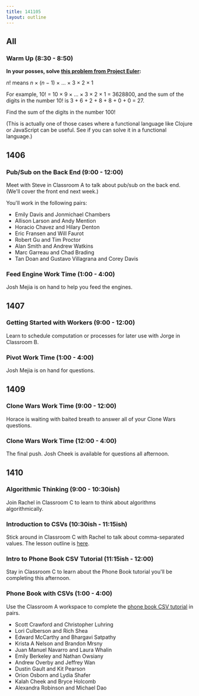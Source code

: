 ```yaml
---
title: 141105
layout: outline
---
```


## All

### Warm Up (8:30 - 8:50)

**In your posses, solve [this problem from Project Euler][pe]:**

*n*! means *n* × (*n* − 1) × ... × 3 × 2 × 1

For example, 10! = 10 × 9 × ... × 3 × 2 × 1 = 3628800,
and the sum of the digits in the number 10! is 3 + 6 + 2 + 8 + 8 + 0 + 0 = 27.

Find the sum of the digits in the number 100!

(This is actually one of those cases where a functional language like Clojure or JavaScript can be useful. See if you can solve it in a functional language.)

[pe]: https://projecteuler.net/problem=20

## 1406

### Pub/Sub on the Back End (9:00 - 12:00)

Meet with Steve in Classroom A to talk about pub/sub on the back end. (We'll cover the front end next week.)

You'll work in the following pairs:

* Emily Davis and Jonmichael Chambers
* Allison Larson and Andy Mention
* Horacio Chavez and Hilary Denton
* Eric Fransen and Will Faurot
* Robert Gu and Tim Proctor
* Alan Smith and Andrew Watkins
* Marc Garreau and Chad Brading
* Tan Doan and Gustavo Villagrana and Corey Davis

### Feed Engine Work Time (1:00 - 4:00)

Josh Mejia is on hand to help you feed the engines.

## 1407

### Getting Started with Workers (9:00 - 12:00)

Learn to schedule computation or processes for later use with Jorge in Classroom B.

### Pivot Work Time (1:00 - 4:00)

Josh Mejia is on hand for questions.

## 1409

### Clone Wars Work Time (9:00 - 12:00)

Horace is waiting with baited breath to answer all of your Clone Wars questions.

### Clone Wars Work Time (12:00 - 4:00)

The final push. Josh Cheek is available for questions all afternoon.

## 1410

### Algorithmic Thinking (9:00 - 10:30ish)

Join Rachel in Classroom C to learn to think about algorithms algorithmically.

### Introduction to CSVs (10:30ish - 11:15ish)

Stick around in Classroom C with Rachel to talk about comma-separated values. The lesson outline is [here](https://github.com/turingschool/lesson_plans/blob/master/ruby_01-object_oriented_programming_with_ruby/intro-to-csv.markdown).

### Intro to Phone Book CSV Tutorial (11:15ish - 12:00)

Stay in Classroom C to learn about the Phone Book tutorial you'll be completing this afternoon. 

### Phone Book with CSVs (1:00 - 4:00)

Use the Classroom A workspace to complete the [phone book CSV tutorial](http://tutorials.jumpstartlab.com/academy/workshops/phonebook-csv-tdd/phone_book_i.html) in pairs. 

* Scott Crawford and Christopher Luhring
* Lori Culberson and Rich Shea
* Edward McCarthy and Bhargavi Satpathy
* Krista A Nelson and Brandon Mrsny
* Juan Manuel Navarro and Laura Whalin
* Emily Berkeley and Nathan Owsiany
* Andrew Overby and Jeffrey Wan
* Dustin Gault and Kit Pearson
* Orion Osborn and Lydia Shafer
* Kalah Cheek and Bryce Holcomb
* Alexandra Robinson and Michael Dao
